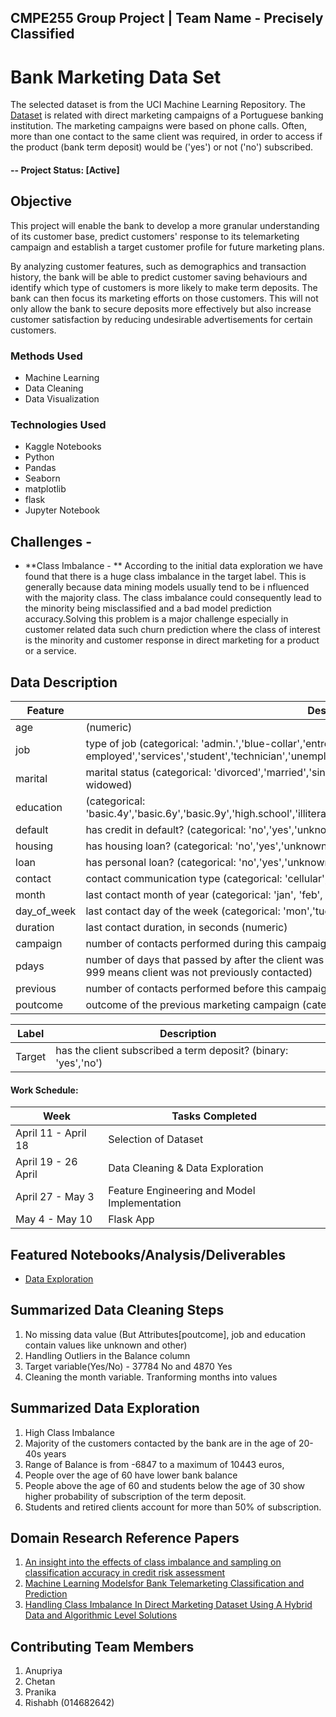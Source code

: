 ## CMPE255 Group Project | Team Name - Precisely Classified

# Bank Marketing Data Set 
The selected dataset is from the UCI Machine Learning Repository. The [Dataset](https://archive.ics.uci.edu/ml/datasets/Bank+Marketing#) is related with direct marketing campaigns of a Portuguese banking institution. The marketing campaigns were based on phone calls. Often, more than one contact to the same client was required, in order to access if the product (bank term deposit) would be ('yes') or not ('no') subscribed. 

#### -- Project Status: [Active]
<!-- *Instructions: Click on the raw button in the upper right hand corner of this box.  Copy and paste the template into the README.md document on your github.  Fill in the titles, information and links where prompted! Feel free to stray a bit to suit your project but try to stick to the format as closely as possible for consistency across DSWG projects.* -->

## Objective
This project will enable the bank to develop a more granular understanding of its customer base, predict customers' response to its telemarketing campaign and establish a target customer profile for future marketing plans.

By analyzing customer features, such as demographics and transaction history, the bank will be able to predict customer saving behaviours and identify which type of customers is more likely to make term deposits. The bank can then focus its marketing efforts on those customers. This will not only allow the bank to secure deposits more effectively but also increase customer satisfaction by reducing undesirable advertisements for certain customers.

### Methods Used
* Machine Learning
* Data Cleaning
* Data Visualization

### Technologies Used 
* Kaggle Notebooks
* Python
* Pandas
* Seaborn
* matplotlib
* flask
* Jupyter Notebook

## Challenges - 
* **Class Imbalance - ** According to the initial data exploration we have found that there is a huge class imbalance in the target label. This is generally because data mining models usually tend to be i nfluenced with the majority class. The class imbalance could consequently lead to  the minority being misclassified and a bad model prediction accuracy.Solving this problem is a major challenge especially in customer related data such churn prediction where the class of interest is the minority and customer response in direct marketing for a product or a service.

<!-- ## Project Description
(Provide more detailed overview of the project.  Talk a bit about your data sources and what questions and hypothesis you are exploring. What specific data analysis/visualization and modelling work are you using to solve the problem? What blockers and challenges are you facing?  Feel free to number or bullet point things here) -->

## Data Description 

Feature | Description
|---------|------------------|
| age | (numeric)|
| job | type of job (categorical: 'admin.','blue-collar','entrepreneur','housemaid','management','retired','self-employed','services','student','technician','unemployed','unknown')|
| marital | marital status (categorical: 'divorced','married','single','unknown'; note: 'divorced' means divorced or widowed) |
| education | (categorical: 'basic.4y','basic.6y','basic.9y','high.school','illiterate','professional.course','university.degree','unknown') |
| default | has credit in default? (categorical: 'no','yes','unknown')  |
|housing | has housing loan? (categorical: 'no','yes','unknown') |
| loan | has personal loan? (categorical: 'no','yes','unknown') |
| contact | contact communication type (categorical: 'cellular','telephone') |
| month | last contact month of year (categorical: 'jan', 'feb', 'mar', ..., 'nov', 'dec') |
| day_of_week | last contact day of the week (categorical: 'mon','tue','wed','thu','fri') |
| duration | last contact duration, in seconds (numeric)|
| campaign | number of contacts performed during this campaign and for this client (numeric, includes last contact)|
| pdays | number of days that passed by after the client was last contacted from a previous campaign (numeric; 999 means client was not previously contacted)|
| previous | number of contacts performed before this campaign and for this client (numeric) |
| poutcome |outcome of the previous marketing campaign (categorical: 'failure','nonexistent','success')|

Label | Description
|---------|------------------|
| Target | has the client subscribed a term deposit? (binary: 'yes','no') |
#### Work Schedule:

|Week     |  Tasks Completed | 
|---------|------------------|
|April 11 -  April 18|  Selection of Dataset |
|April 19 - 26 April|  Data Cleaning & Data Exploration  |
|April 27 - May 3|  Feature Engineering and Model Implementation |
|May 4 - May 10 |  Flask App |


## Featured Notebooks/Analysis/Deliverables 
* [Data Exploration](https://www.kaggle.com/code/prank939/cmpe255-finalproject-dataexploration)
<!-- * [Notebook/Markdown/Slide DeckTitle](link)
* [Blog Post](link) -->
## Summarized Data Cleaning Steps
1. No missing data value (But Attributes[poutcome], job and education contain values like unknown and other)
2. Handling Outliers in the Balance column
3. Target variable(Yes/No) - 37784 No and 4870 Yes
4. Cleaning the month variable. Tranforming months into values

## Summarized Data Exploration 
1. High Class Imbalance
2. Majority of the customers contacted by the bank are in the age of 20-40s years
3. Range of Balance is from -6847 to a maximum of 10443 euros,
4. People over the age of 60 have lower bank balance
5. People above the age of 60 and students below the age of 30 show higher probability of subscription of the term deposit.
6. Students and retired clients account for more than 50% of subscription.

## Domain Research Reference Papers 

1. [An insight into the effects of class imbalance and sampling on classification accuracy in credit risk assessment](https://www.researchgate.net/publication/329106374_An_insight_into_the_effects_of_class_imbalance_and_sampling_on_classification_accuracy_in_credit_risk_assessment)
2. [Machine Learning Modelsfor Bank Telemarketing Classification and Prediction](http://www.ijaema.com/gallery/119-december-3025.pdf)
3. [Handling Class Imbalance In Direct Marketing Dataset Using A Hybrid Data and Algorithmic Level Solutions](https://research.gold.ac.uk/id/eprint/17248/1/2016_SAI_Computing_IEEE_Class_imbalance.pdf)
## Contributing Team Members
  1. Anupriya
  2. Chetan
  3. Pranika
  4. Rishabh (014682642)


<!-- |[Full Name](https://github.com/[github handle]) |     @janeDoe    | -->
